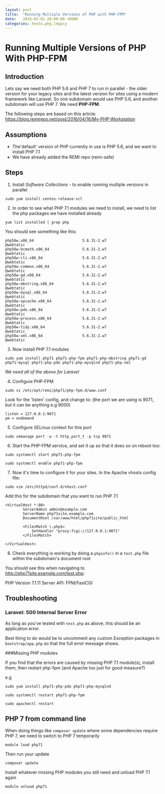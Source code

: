 ```yaml
---
layout: post
title:  "Running Multiple Versions of PHP with PHP-FPM"
date:   2018-03-01 20:00:00 +0000
categories: howto,php,legacy
---
```


# Running Multiple Versions of PHP With PHP-FPM


## Introduction

Lets say we need both PHP 5.6 and PHP 7 to run in parallel - the older version for your legacy sites and the latest version for sites using a modern framework like Laravel.
So one subdomain would use PHP 5.6, and another subdomain will use PHP 7. We need **PHP-FPM**.

The following steps are based on this article:
https://blog.remirepo.net/post/2016/04/16/My-PHP-Workstation

## Assumptions

* The'default' version of PHP currently in use is PHP 5.6, and we want to install PHP 7.1
* We have already added the REMI repo (remi-safe)

## Steps

1) Install *Software Collections* - to enable running multiple versions in parallel

`sudo yum install centos-release-scl`

2) In order to see what PHP 7.1 modules we need to install, we need to list the php packages we have installed already

`yum list installed | grep php`

You should see something like this:

    php56w.x86_64                      5.6.31-2.w7                        @webtatic
    php56w-bcmath.x86_64               5.6.31-2.w7                        @webtatic
    php56w-cli.x86_64                  5.6.31-2.w7                        @webtatic
    php56w-common.x86_64               5.6.31-2.w7                        @webtatic
    php56w-gd.x86_64                   5.6.31-2.w7                        @webtatic
    php56w-mbstring.x86_64             5.6.31-2.w7                        @webtatic
    php56w-mysql.x86_64                5.6.31-2.w7                        @webtatic
    php56w-opcache.x86_64              5.6.31-2.w7                        @webtatic
    php56w-pdo.x86_64                  5.6.31-2.w7                        @webtatic
    php56w-process.x86_64              5.6.31-2.w7                        @webtatic
    php56w-tidy.x86_64                 5.6.31-2.w7                        @webtatic
    php56w-xml.x86_64                  5.6.31-2.w7                        @webtatic


3) Now install PHP 7.1 modules

`sudo yum install php71 php71-php-fpm php71-php-mbstring php71-gd php71-mysql php71-php-pdo php71-php-mysqlnd php71-php-xml`

*We need all of the above for Laravel*

4) Configure PHP-FPM

`sudo vi /etc/opt/remi/php71/php-fpm.d/www.conf`

Look for the 'listen' config, and change to: (the port we are using is 9071, but it can be anything e.g 9000)

    listen = 127.0.0.1:9071
    pm = ondemand

5) Configure SELinux context for this port

`sudo semanage port -a -t http_port_t -p tcp 9071`

6) Start the PHP-FPM service, and set it up so that it does so on reboot too:

`sudo systemctl start php71-php-fpm`

`sudo systemctl enable php71-php-fpm`

7) Now it's time to configure it for your sites. In the Apache vhosts config file:

`sudo vim /etc/httpd/conf.d/vhost.conf`

Add this for the subdomain that you want to run PHP 7.1

    <VirtualHost *:80>
            ServerAdmin admin@example.com
            ServerName php71site.example.com
            DocumentRoot /var/www/html/php71site/public_html

            <FilesMatch \.php$>
                SetHandler "proxy:fcgi://127.0.0.1:9071"
            </FilesMatch>

    </VirtualHost>

8) Check everything is working by doing a `phpinfo()` in a `test.php` file within the subdomain's document root

You should see this when navigating to http://php71site.example.com/test.php:

PHP Version 7.1.11
Server API: 	FPM/FastCGI

## Troubleshooting

### Laravel: 500 Internal Server Error

As long as you've tested with `test.php` as above, this should be an application error.

Best thing to do would be to uncomment any custom Exception packages in `bootstrap/app.php` so that the full error message shows.

###Missing PHP modules

If you find that the errors are caused by missing PHP 7.1 module(s), install them, then restart php-fpm (and Apache too just for good measure?)

e.g

    sudo yum install php71-php-pdo php71-php-mysqlnd

    sudo systemctl restart php71-php-fpm

    sudo apachectl restart

## PHP 7 from command line

When doing things like `composer update` where some dependencies require PHP 7, we need to switch to PHP 7 temporarily

`module load php71`

Then run your update

`composer update`

Install whatever missing PHP modules you still need and unload PHP 7.1 again

`module unload php71`




